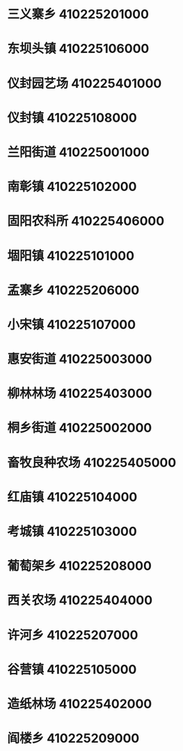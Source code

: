 # 三义寨乡 410225201000
# 东坝头镇 410225106000
# 仪封园艺场 410225401000
# 仪封镇 410225108000
# 兰阳街道 410225001000
# 南彰镇 410225102000
# 固阳农科所 410225406000
# 堌阳镇 410225101000
# 孟寨乡 410225206000
# 小宋镇 410225107000
# 惠安街道 410225003000
# 柳林林场 410225403000
# 桐乡街道 410225002000
# 畜牧良种农场 410225405000
# 红庙镇 410225104000
# 考城镇 410225103000
# 葡萄架乡 410225208000
# 西关农场 410225404000
# 许河乡 410225207000
# 谷营镇 410225105000
# 造纸林场 410225402000
# 阎楼乡 410225209000
